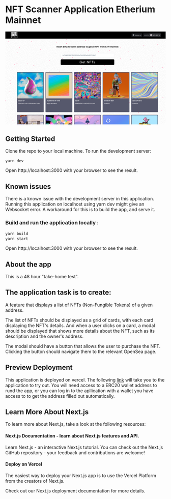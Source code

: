 # NFT Scanner Application Etherium Mainnet

![Application Appearance](https://github.com/Coledevelopment/wallet-nft-scanner/blob/main/public/img/app-pr-scr.png)

## Getting Started

Clone the repo to your local machine. 
To run the development server:
``` node
yarn dev
```
Open http://localhost:3000 with your browser to see the result.

## Known issues

There is a known issue with the development server in this application. Running this application on localhost using yarn dev might give an Websocket error. A workaround for this is to build the app, and serve it.

### Build and run the application locally :

``` node
yarn build
yarn start
```
Open http://localhost:3000 with your browser to see the result.

## About the app

This is a 48 hour "take-home test". 

## The application task is to create:

A feature that displays a list of NFTs (Non-Fungible Tokens) of a given address.

The list of NFTs should be displayed as a grid of cards, with each card displaying the
NFT's details. And when a user clicks on a card, a modal should be displayed that shows more details
about the NFT, such as its description and the owner's address.

The modal should have a button that allows the user to purchase the NFT. Clicking
the button should navigate them to the relevant OpenSea page.

## Preview Deployment

This application is deployed on vercel. The following <a href="https://wallet-nft-scanner.vercel.app/">link</a> will take you to the application to try out.
You will need access to a ERC20 wallet address to rund the app, or you can log in to the apllication with a wallet you have access to to get the address filled out automatically.

## Learn More About Next.js

To learn more about Next.js, take a look at the following resources:

#### Next.js Documentation - learn about Next.js features and API.

Learn Next.js - an interactive Next.js tutorial.
You can check out the Next.js GitHub repository - your feedback and contributions are welcome!

#### Deploy on Vercel

The easiest way to deploy your Next.js app is to use the Vercel Platform from the creators of Next.js.

Check out our Next.js deployment documentation for more details.
